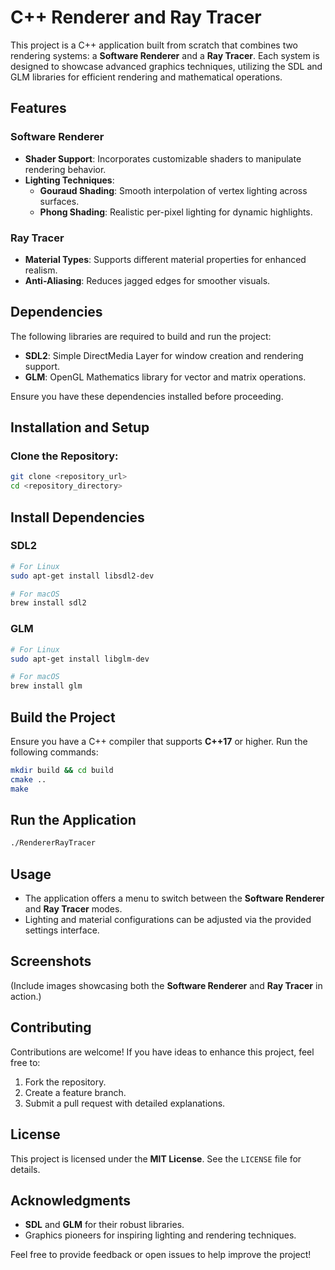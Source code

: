 # C++ Renderer and Ray Tracer

This project is a C++ application built from scratch that combines two rendering systems: a **Software Renderer** and a **Ray Tracer**. Each system is designed to showcase advanced graphics techniques, utilizing the SDL and GLM libraries for efficient rendering and mathematical operations.

## Features

### Software Renderer
- **Shader Support**: Incorporates customizable shaders to manipulate rendering behavior.
- **Lighting Techniques**:
  - **Gouraud Shading**: Smooth interpolation of vertex lighting across surfaces.
  - **Phong Shading**: Realistic per-pixel lighting for dynamic highlights.

### Ray Tracer
- **Material Types**: Supports different material properties for enhanced realism.
- **Anti-Aliasing**: Reduces jagged edges for smoother visuals.

## Dependencies

The following libraries are required to build and run the project:
- **SDL2**: Simple DirectMedia Layer for window creation and rendering support.
- **GLM**: OpenGL Mathematics library for vector and matrix operations.

Ensure you have these dependencies installed before proceeding.

## Installation and Setup

### Clone the Repository:
```bash
git clone <repository_url>
cd <repository_directory>
```

## Install Dependencies

### SDL2
```bash
# For Linux
sudo apt-get install libsdl2-dev

# For macOS
brew install sdl2
```

### GLM
```bash
# For Linux
sudo apt-get install libglm-dev       

# For macOS
brew install glm
```

## Build the Project

Ensure you have a C++ compiler that supports **C++17** or higher. Run the following commands:

```bash
mkdir build && cd build
cmake ..
make
```

## Run the Application

```bash
./RendererRayTracer
```

## Usage

- The application offers a menu to switch between the **Software Renderer** and **Ray Tracer** modes.
- Lighting and material configurations can be adjusted via the provided settings interface.

## Screenshots

(Include images showcasing both the **Software Renderer** and **Ray Tracer** in action.)

## Contributing

Contributions are welcome! If you have ideas to enhance this project, feel free to:

1. Fork the repository.
2. Create a feature branch.
3. Submit a pull request with detailed explanations.

## License

This project is licensed under the **MIT License**. See the `LICENSE` file for details.

## Acknowledgments

- **SDL** and **GLM** for their robust libraries.
- Graphics pioneers for inspiring lighting and rendering techniques.

Feel free to provide feedback or open issues to help improve the project!
